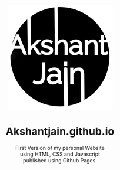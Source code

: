 <div align="center">
  <img alt="logo" hspace="55" src="images/favicon2.png"></img>
  <!--img alt="logo" height="300" width="250" hspace="55" src="images/qrcode.png"></img-->
  <p>
    <h1> Akshantjain.github.io</h1>
    First Version of my personal Website <br>
    using HTML, CSS and Javascript<br>
    published using Github Pages.
  </p>
</div>
